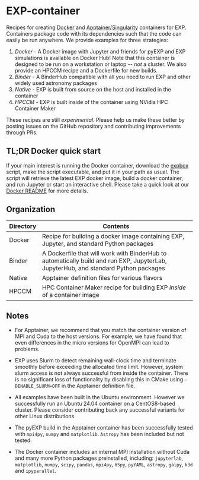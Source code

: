 # EXP-container

Recipes for creating [Docker](https://www.docker.com/) and [Apptainer](https://apptainer.org/)/[Singularity](https://docs.sylabs.io/guides/3.5/user-guide/index.html) containers for
EXP. Containers package code with its dependencies such that the code 
can easily be run anywhere. We provide examples for three strategies:

1. *Docker* - A Docker image with Jupyter and friends for pyEXP and
   EXP simulations is available on Docker Hub! Note that this container
   is designed to be run on a workstation or laptop -- _not_ a cluster.
   We also provide an HPCCM recipe and a Dockerfile for new builds.
2. *Binder* - A BinderHub compatible with all you need to run EXP and
   other widely used astronomy packages
3. *Native* - EXP is built from source on the host and installed in
   the container
4. *HPCCM* - EXP is built inside of the container using NVidia HPC
   Container Maker

These recipes are still _experimental_.  Please help us make these
better by posting issues on the GitHub repository and contributing
improvements through PRs.

## TL;DR Docker quick start

If your main interest is running the Docker container, download the
[expbox](/Docker/expbox) script, make the script executable, and put
it in your path as usual.  The script will retrieve the latest EXP
docker image, build a docker container, and run Jupyter or start an
interactive shell.  Please take a quick look at our [Docker
README](/Docker/README.md) for more details.

## Organization

| Directory    | Contents |
| ---          | ---      |
| Docker       | Recipe for building a docker image containing EXP, Jupyter, and standard Python packages |
| Binder       | A Dockerfile that will work with BinderHub to automatically build and run EXP, JupyterLab, JupyterHub, and standard Python packages |
| Native       | Apptainer definition files for various flavors |
| HPCCM        | HPC Container Maker recipe for building EXP *inside* of a container image |

## Notes

- For Apptainer, we recommend that you match the container version of
  MPI and Cuda to the host versions.  For example, we have found that
  even differences in the micro versions for OpenMPI can lead to
  problems.

- EXP uses Slurm to detect remaining wall-clock time and terminate
  smoothly before exceeding the allocated time limit.  However, system
  slurm access is not always successful from inside the container.
  There is no significant loss of functionality by disabling this in
  CMake using `-DENABLE_SLURM=OFF` in the Apptainer definition file.

- All examples have been built in the Ubuntu environment.  However we
  successfully run an Ubuntu 24.04 container on a CentOS8-based
  cluster.  Please consider contributing back any successful variants
  for other Linux distributions

- The pyEXP build in the Apptainer container has been successfully
  tested with `mpi4py`, `numpy` and `matplotlib`.  `Astropy` has been
  included but not tested.
  
- The Docker container includes an internal MPI installation without
  Cuda and many more Python packages preinstalled, including:
  `jupyterlab`, `matplotlib`, `numpy`, `scipy`, `pandas`, `mpi4py`,
  `h5py`, `pyYAML`, `astropy`, `galpy`, `k3d` and `ipyparallel`.
